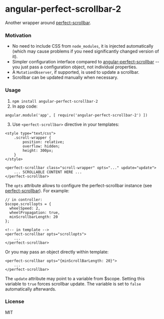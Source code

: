 # angular-perfect-scrollbar-2
Another wrapper around [perfect-scrollbar](https://github.com/noraesae/perfect-scrollbar).

### Motivation
* No need to include CSS from `node_modules`, it is injected automatically
  (which may cause problems if you need significantly changed version of it).
* Simpler configuration interface compared to [angular-perfect-scrollbar](https://github.com/itsdrewmiller/angular-perfect-scrollbar)
  -- you just pass a configuration object, not individual properties.
* A `MutationObserver`, if supported, is used to update a scrollbar.
* Scrollbar can be updated manually when necessary.

### Usage
1. `npm install angular-perfect-scrollbar-2`
2. In app code:
  ```
  angular.module('app', [ require('angular-perfect-scrollbar-2') ])
  ```
3. Use `<perfect-scrollbar>` directive in your templates:
```
<style type="text/css">
	.scroll-wrapper {
		position: relative;
		overflow: hidden;
		height: 300px;
	}
</style>

<perfect-scrollbar class="scroll-wrapper" opts="..." update="update">
	... SCROLLABLE CONTENT HERE ...
</perfect-scrollbar>
```

The `opts` attribute allows to configure the perfect-scrollbar instance
(see [perfect-scrollbar](https://github.com/noraesae/perfect-scrollbar)).
For example:
```
// in controller:
$scope.scrollopts = {
  wheelSpeed: 2,
  wheelPropagation: true,
  minScrollbarLength: 20
};

<!-- in template -->
<perfect-scrollbar opts="scrollopts">
	...
</perfect-scrollbar>
```

Or you may pass an object directly within template:
```
<perfect-scrollbar opts="{minScrollBarLength: 20}">
	...
</perfect-scrollbar>
```

The `update` attribute may point to a variable from $scope. Setting this variable to
`true` forces scrollbar update. The variable is set to `false` automatically afterwards.

### License
MIT
